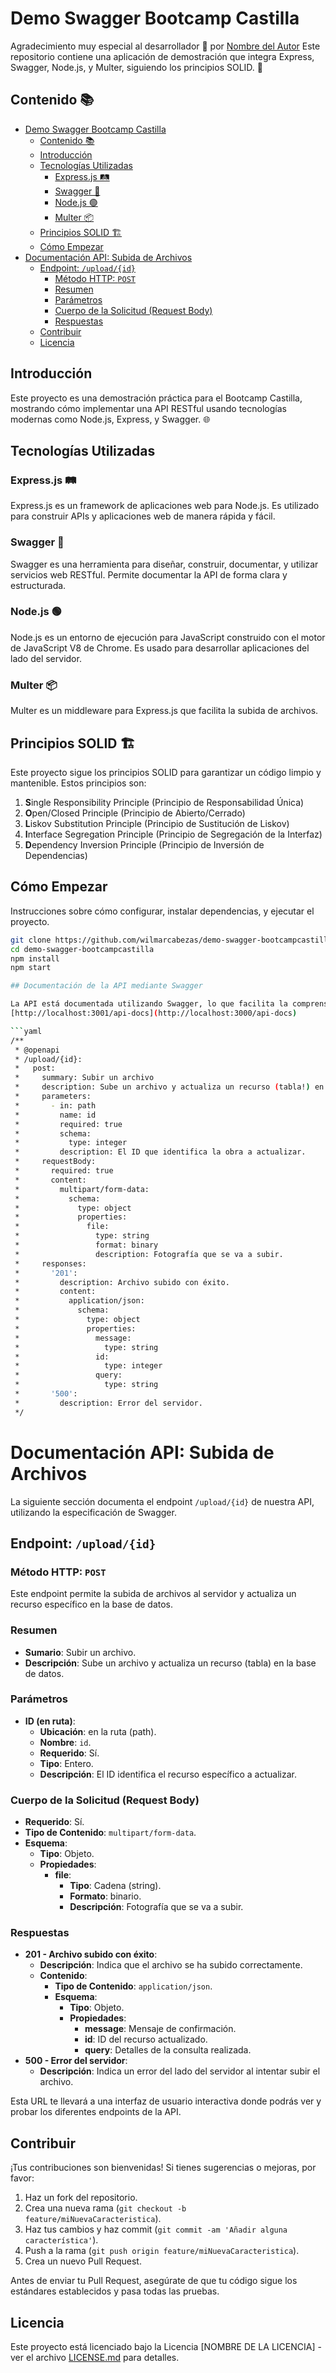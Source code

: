 # Demo Swagger Bootcamp Castilla
Agradecimiento muy especial al desarrollador 💖 por [Nombre del Autor](https://github.com/wilmarcabezas)
Este repositorio contiene una aplicación de demostración que integra Express, Swagger, Node.js, y Multer, siguiendo los principios SOLID. 🚀

## Contenido 📚

- [Demo Swagger Bootcamp Castilla](#demo-swagger-bootcamp-castilla)
  - [Contenido 📚](#contenido-)
  - [Introducción](#introducción)
  - [Tecnologías Utilizadas](#tecnologías-utilizadas)
    - [Express.js 🛤️](#expressjs-️)
    - [Swagger 📜](#swagger-)
    - [Node.js 🟢](#nodejs-)
    - [Multer 📦](#multer-)
  - [Principios SOLID 🏗️](#principios-solid-️)
  - [Cómo Empezar](#cómo-empezar)
- [Documentación API: Subida de Archivos](#documentación-api-subida-de-archivos)
  - [Endpoint: `/upload/{id}`](#endpoint-uploadid)
    - [Método HTTP: `POST`](#método-http-post)
    - [Resumen](#resumen)
    - [Parámetros](#parámetros)
    - [Cuerpo de la Solicitud (Request Body)](#cuerpo-de-la-solicitud-request-body)
    - [Respuestas](#respuestas)
  - [Contribuir](#contribuir)
  - [Licencia](#licencia)

## Introducción

Este proyecto es una demostración práctica para el Bootcamp Castilla, mostrando cómo implementar una API RESTful usando tecnologías modernas como Node.js, Express, y Swagger. 🌐

## Tecnologías Utilizadas

### Express.js 🛤️

Express.js es un framework de aplicaciones web para Node.js. Es utilizado para construir APIs y aplicaciones web de manera rápida y fácil.

### Swagger 📜

Swagger es una herramienta para diseñar, construir, documentar, y utilizar servicios web RESTful. Permite documentar la API de forma clara y estructurada.

### Node.js 🟢

Node.js es un entorno de ejecución para JavaScript construido con el motor de JavaScript V8 de Chrome. Es usado para desarrollar aplicaciones del lado del servidor.

### Multer 📦

Multer es un middleware para Express.js que facilita la subida de archivos.

## Principios SOLID 🏗️

Este proyecto sigue los principios SOLID para garantizar un código limpio y mantenible. Estos principios son:

1. **S**ingle Responsibility Principle (Principio de Responsabilidad Única)
2. **O**pen/Closed Principle (Principio de Abierto/Cerrado)
3. **L**iskov Substitution Principle (Principio de Sustitución de Liskov)
4. **I**nterface Segregation Principle (Principio de Segregación de la Interfaz)
5. **D**ependency Inversion Principle (Principio de Inversión de Dependencias)

## Cómo Empezar

Instrucciones sobre cómo configurar, instalar dependencias, y ejecutar el proyecto.

```bash
git clone https://github.com/wilmarcabezas/demo-swagger-bootcampcastilla.git
cd demo-swagger-bootcampcastilla
npm install
npm start 

## Documentación de la API mediante Swagger

La API está documentada utilizando Swagger, lo que facilita la comprensión y el uso de los endpoints disponibles. Puedes acceder a la documentación de la API navegando a: 
[http://localhost:3001/api-docs](http://localhost:3000/api-docs)

```yaml
/** 
 * @openapi
 * /upload/{id}:
 *   post:
 *     summary: Subir un archivo
 *     description: Sube un archivo y actualiza un recurso (tabla!) en la base de datos.
 *     parameters:
 *       - in: path
 *         name: id
 *         required: true
 *         schema:
 *           type: integer
 *         description: El ID que identifica la obra a actualizar.
 *     requestBody:
 *       required: true
 *       content:
 *         multipart/form-data:
 *           schema:
 *             type: object
 *             properties:
 *               file:
 *                 type: string
 *                 format: binary
 *                 description: Fotografía que se va a subir.
 *     responses:
 *       '201':
 *         description: Archivo subido con éxito.
 *         content:
 *           application/json:
 *             schema:
 *               type: object
 *               properties:
 *                 message:
 *                   type: string
 *                 id:
 *                   type: integer
 *                 query:
 *                   type: string
 *       '500':
 *         description: Error del servidor.
 */
```
# Documentación API: Subida de Archivos

La siguiente sección documenta el endpoint `/upload/{id}` de nuestra API, utilizando la especificación de Swagger.

## Endpoint: `/upload/{id}`

### Método HTTP: `POST`

Este endpoint permite la subida de archivos al servidor y actualiza un recurso específico en la base de datos.

### Resumen

- **Sumario**: Subir un archivo.
- **Descripción**: Sube un archivo y actualiza un recurso (tabla) en la base de datos.

### Parámetros

- **ID (en ruta)**: 
  - **Ubicación**: en la ruta (path).
  - **Nombre**: `id`.
  - **Requerido**: Sí.
  - **Tipo**: Entero.
  - **Descripción**: El ID identifica el recurso específico a actualizar.

### Cuerpo de la Solicitud (Request Body)

- **Requerido**: Sí.
- **Tipo de Contenido**: `multipart/form-data`.
- **Esquema**:
  - **Tipo**: Objeto.
  - **Propiedades**:
    - **file**:
      - **Tipo**: Cadena (string).
      - **Formato**: binario.
      - **Descripción**: Fotografía que se va a subir.

### Respuestas

- **201 - Archivo subido con éxito**:
  - **Descripción**: Indica que el archivo se ha subido correctamente.
  - **Contenido**:
    - **Tipo de Contenido**: `application/json`.
    - **Esquema**:
      - **Tipo**: Objeto.
      - **Propiedades**:
        - **message**: Mensaje de confirmación.
        - **id**: ID del recurso actualizado.
        - **query**: Detalles de la consulta realizada.
- **500 - Error del servidor**:
  - **Descripción**: Indica un error del lado del servidor al intentar subir el archivo.


Esta URL te llevará a una interfaz de usuario interactiva donde podrás ver y probar los diferentes endpoints de la API.

## Contribuir

¡Tus contribuciones son bienvenidas! Si tienes sugerencias o mejoras, por favor:

1. Haz un fork del repositorio.
2. Crea una nueva rama (`git checkout -b feature/miNuevaCaracteristica`).
3. Haz tus cambios y haz commit (`git commit -am 'Añadir alguna característica'`).
4. Push a la rama (`git push origin feature/miNuevaCaracteristica`).
5. Crea un nuevo Pull Request.

Antes de enviar tu Pull Request, asegúrate de que tu código sigue los estándares establecidos y pasa todas las pruebas.

## Licencia

Este proyecto está licenciado bajo la Licencia [NOMBRE DE LA LICENCIA] - ver el archivo [LICENSE.md](LICENSE.md) para detalles.



